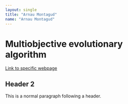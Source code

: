 ```yaml
---
layout: single
title: "Arnau Montagud"
name: "Arnau Montagud"
---
```


# [](#header-1)Multiobjective evolutionary algorithm

[Link to specific webpage](https://arnaumontagud.github.io/metamode)

## [](#header-2)Header 2

This is a normal paragraph following a header. 
